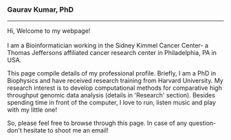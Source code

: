 ### Gaurav Kumar, PhD
<hr>
<p>Hi, Welcome to my webpage!<br/>
<br/> 
I am a Bioinformatician working in the Sidney Kimmel Cancer Center- a Thomas Jeffersons affiliated cancer research center in Philadelphia, PA in USA.</p>

<p>This page compile details of my professional profile. Briefly, I am a PhD in Biophysics and have received research training from Harvard University. My research interest is to develop computational methods for comparative high throughput genomic data analysis (details in 'Research' section). Besides spending time in front of the computer, I love to run, listen music and play with my little one!</p>

<p>So, please feel free to browse through this page. In case of any question- don't hesitate to shoot me an email! </p>